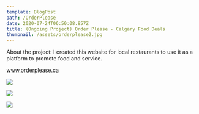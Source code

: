 ```yaml
---
template: BlogPost
path: /OrderPlease
date: 2020-07-24T06:50:08.857Z
title: (Ongoing Project) Order Please - Calgary Food Deals
thumbnail: /assets/orderplease2.jpg
---
```

About the project: I created this website for local restaurants to use it as a platform to promote food and service.

<a href="https://www.orderplease.ca\">www.orderplease.ca</a>

![](/assets/orderplease2.jpg)

![](/assets/orderplease.jpg)

![](/assets/107857322_2787235791497796_7629282807789065054_n.png)
